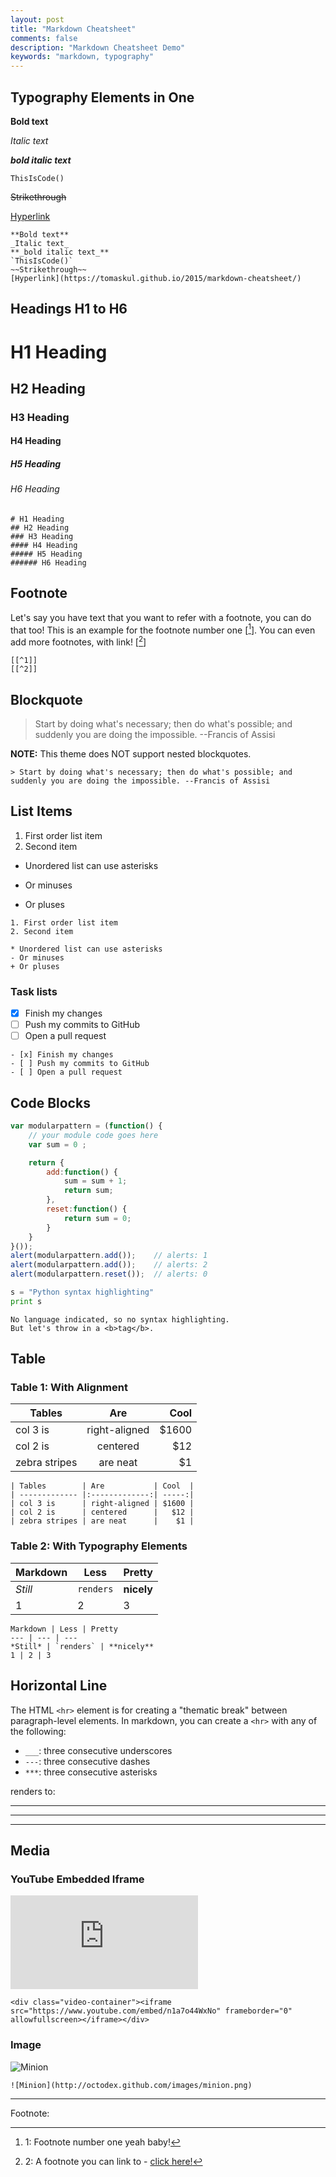 ```yaml
---
layout: post
title: "Markdown Cheatsheet"
comments: false
description: "Markdown Cheatsheet Demo"
keywords: "markdown, typography"
---
```


## Typography Elements in One

**Bold text**

_Italic text_

**_bold italic text_**

`ThisIsCode()`

~~Strikethrough~~

[Hyperlink](https://tomaskul.github.io/2015/markdown-cheatsheet/)

```
**Bold text**
_Italic text_
**_bold italic text_**
`ThisIsCode()`
~~Strikethrough~~
[Hyperlink](https://tomaskul.github.io/2015/markdown-cheatsheet/)
```

<div class="divider"></div>

## Headings H1 to H6

# H1 Heading

## H2 Heading

### H3 Heading

#### H4 Heading

##### H5 Heading

###### H6 Heading

```
# H1 Heading
## H2 Heading
### H3 Heading
#### H4 Heading
##### H5 Heading
###### H6 Heading
```

<div class="divider"></div>

## Footnote

Let's say you have text that you want to refer with a footnote, you can do that too! This is an example for the footnote number one [[^1]]. You can even add more footnotes, with link! [[^2]]

```
[[^1]]
[[^2]]
```

<div class="divider"></div>

## Blockquote

> Start by doing what's necessary; then do what's possible; and suddenly you are doing the impossible. --Francis of Assisi

**NOTE:** This theme does NOT support nested blockquotes.

```
> Start by doing what's necessary; then do what's possible; and suddenly you are doing the impossible. --Francis of Assisi
```

<div class="divider"></div>

## List Items

1. First order list item
2. Second item

* Unordered list can use asterisks
- Or minuses
+ Or pluses

```
1. First order list item
2. Second item

* Unordered list can use asterisks
- Or minuses
+ Or pluses
```

### Task lists

- [x] Finish my changes
- [ ] Push my commits to GitHub
- [ ] Open a pull request

```
- [x] Finish my changes
- [ ] Push my commits to GitHub
- [ ] Open a pull request
```

<div class="divider"></div> 

## Code Blocks

```javascript
var modularpattern = (function() {
    // your module code goes here
    var sum = 0 ;

    return {
        add:function() {
            sum = sum + 1;
            return sum;
        },
        reset:function() {
            return sum = 0;    
        }  
    }   
}());
alert(modularpattern.add());    // alerts: 1
alert(modularpattern.add());    // alerts: 2
alert(modularpattern.reset());  // alerts: 0
```

```python
s = "Python syntax highlighting"
print s
```

```
No language indicated, so no syntax highlighting.
But let's throw in a <b>tag</b>.
```

<div class="divider"></div>

## Table

### Table 1: With Alignment

| Tables        | Are           | Cool  |
| ------------- |:-------------:| -----:|
| col 3 is      | right-aligned | $1600 |
| col 2 is      | centered      |   $12 |
| zebra stripes | are neat      |    $1 |

```
| Tables        | Are           | Cool  |
| ------------- |:-------------:| -----:|
| col 3 is      | right-aligned | $1600 |
| col 2 is      | centered      |   $12 |
| zebra stripes | are neat      |    $1 |
```

### Table 2: With Typography Elements

Markdown | Less | Pretty
--- | --- | ---
*Still* | `renders` | **nicely**
1 | 2 | 3

```
Markdown | Less | Pretty
--- | --- | ---
*Still* | `renders` | **nicely**
1 | 2 | 3
```

<div class="divider"></div>

## Horizontal Line

The HTML `<hr>` element is for creating a "thematic break" between paragraph-level elements. In markdown, you can create a `<hr>` with any of the following:

* `___`: three consecutive underscores
* `---`: three consecutive dashes
* `***`: three consecutive asterisks

renders to:

___

---

***

<div class="divider"></div>

## Media

### YouTube Embedded Iframe

<div class="video-container"><iframe src="https://www.youtube.com/embed/-4FWJmHfLC0" frameborder="0" allowfullscreen></iframe></div>

```
<div class="video-container"><iframe src="https://www.youtube.com/embed/n1a7o44WxNo" frameborder="0" allowfullscreen></iframe></div>
```

### Image

![Minion](http://octodex.github.com/images/minion.png)

```
![Minion](http://octodex.github.com/images/minion.png)
```

---
Footnote:

[^1]: 1: Footnote number one yeah baby!

[^2]: 2: A footnote you can link to - [click here!](#)
